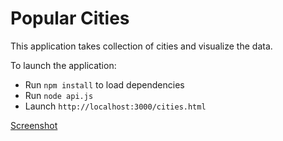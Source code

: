 Popular Cities
==============

This application takes collection of cities and visualize the data.

To launch the application:

* Run `npm install` to load dependencies
* Run `node api.js`
* Launch `http://localhost:3000/cities.html`


[Screenshot](https://docs.google.com/file/d/0B6NL_hzMVs83aE1GMVl0c29YeUk/edit)

